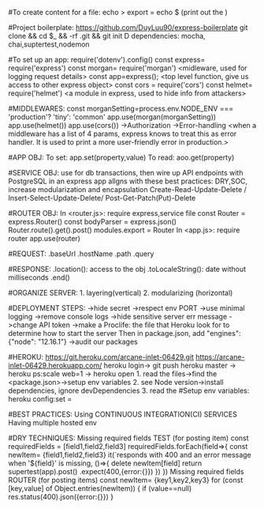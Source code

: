 #To create content for a file: 
    echo <content> > <fileName>
    export <key> = <value>
    echo $<key> (print out the <value>)

#Project boilerplate:
    https://github.com/DuyLuu90/express-boilerplate 
    git clone <CLONE-URL> <name> && cd $_ && -rf .git && git init
    D dependencies: mocha, chai,suptertest,nodemon
    

#To set up an app:
    require('dotenv').config() <allow us to get access to variables inside the env file>
    const express= require('express')
    const morgan= require('morgan') <midleware, used for logging request details>
    const app=express(); <top level function, give us access to other express object>
    const cors = require('cors') <to allow cross-origin-sharing-resources>
    const helmet= require('helmet') <a module in express, used to hide info from attackers>

#MIDDLEWARES:
    const morganSetting=process.env.NODE_ENV === 'production'? 'tiny': 'common'
    app.use(morgan(morganSetting)) <combined vs common vs dev vs short vs tiny>
    app.use(helmet()) <helmet should be used before cors>
    app.use(cors())
    ->Authorization <only respond when given a valid Authorization header with a Bearer API token value>
    ->Error-handling <when a middleware has a list of 4 params, express knows to treat this as error handler. It is used to print a more user-friendly error in production.>

#APP OBJ:
    To set: app.set(property,value)
    To read: aoo.get(property)

#SERVICE OBJ: 
    use for db transactions, then wire up API endpoints with PostgreSQL in an express app
    allgns with these best practices: DRY,SOC, increase modularization and encapsulation
    Create-Read-Update-Delete / Insert-Select-Update-Delete/ Post-Get-Patch(Put)-Delete
    
#ROUTER OBJ:
    In <router.js>:
        require express,service file
        const Router = express.Router()
        const bodyParser = express.json()
        Router.route().get().post()
        modules.export = Router
    In <app.js>:
        require router
        app.use(router)

#REQUEST:
    .baseUrl .hostName .path .query 

#RESPONSE:
    .location(<URL>): access to the obj
    .toLocaleString(): date without milliseconds
    .end()

#ORGANIZE SERVER:
    1. layering(vertical)
    2. modularizing (horizontal)

#DEPLOYMENT STEPS:
    ->hide secret
    ->respect env PORT
    ->use minimal logging
    ->remove console logs
    ->hide sensitive server err message
    ->change API token
    ->make a Proclife: the file that Heroku look for to determine how to start the server Then in package.json, add "engines": {"node": "12.16.1"}
    ->audit our packages

#HEROKU: 
https://git.heroku.com/arcane-inlet-06429.git
https://arcane-inlet-06429.herokuapp.com/ 
heroku login-> git push heroku master -> heroku ps:scale web=1 -> heroku open
    1. read the files->find the <package.json>->setup env variables
    2. see Node version->install dependencies, ignore devDependencies
    3. read the <Procfile>
#Setup env variables:
    heroku config:set <key>=<value>

#BEST PRACTICES:
    Using CONTINUOUS INTEGRATION(CI) SERVICES
    Having multiple hosted env
    
#DRY TECHNIQUES:
    Missing required fields TEST (for posting item)
        const requiredFields = [field1,field2,field3]
        requiredFields.forEach(field=>{
            const newItem= {field1,field2,field3}
            it(`responds with 400 and an error message when '${field}' is missing, ()=>{
                delete newItem[field]
                return supertest(app).post(<endPoint>)
                .expect(400,{error:{<errorMessage>}})
            })
        })
    Missing required fields ROUTER (for posting items)
        const newItem= {key1,key2,key3}
        for (const [key,value] of Object.entries(newItem)) {
            if (value==null) res.status(400).json({error:{<errorMessage>}})
        }